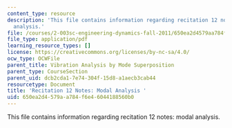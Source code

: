 ```yaml
---
content_type: resource
description: 'This file contains information regarding recitation 12 notes: modal
  analysis.'
file: /courses/2-003sc-engineering-dynamics-fall-2011/650ea2d4579aa784f6e46044188560b0_MIT2_003SCF11_rec12note1.pdf
file_type: application/pdf
learning_resource_types: []
license: https://creativecommons.org/licenses/by-nc-sa/4.0/
ocw_type: OCWFile
parent_title: Vibration Analysis by Mode Superposition
parent_type: CourseSection
parent_uid: dcb2cda1-7e74-304f-15d8-a1aecb3cab44
resourcetype: Document
title: 'Recitation 12 Notes: Modal Analysis '
uid: 650ea2d4-579a-a784-f6e4-6044188560b0
---
```

This file contains information regarding recitation 12 notes: modal analysis.